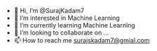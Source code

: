 - 👋 Hi, I’m @SurajKadam7
- 👀 I’m interested in Machine Learning
- 🌱 I’m currently learning Machine Learning
- 💞️ I’m looking to collaborate on ...
- 📫 How to reach me  surajskadam7@gmial.com

<!---
SurajKadam7/SurajKadam7 is a ✨ special ✨ repository because its `README.md` (this file) appears on your GitHub profile.
You can click the Preview link to take a look at your changes.
--->
